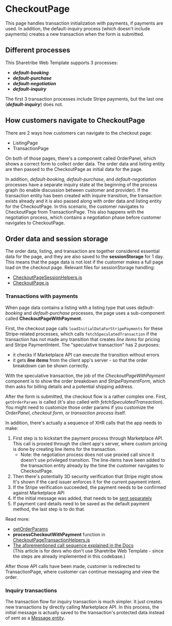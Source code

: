 # CheckoutPage

This page handles transaction initialization with payments, if payments are used. In addition, the
default-inquiry process (which doesn't include payments) creates a new transaction when the form is
submitted.

## Different processes

This Sharetribe Web Template supports 3 processes:

- **_default-booking_**
- **_default-purchase_**
- **_default-negotiation_**
- **_default-inquiry_**

The first 3 transaction processes include Stripe payments, but the last one (**_default-inquiry_**)
does not.

## How customers navigate to CheckoutPage

There are 2 ways how customers can navigate to the checkout page:

- ListingPage
- TransactionPage

On both of those pages, there's a component called OrderPanel, which shows a correct form to collect
order data. The order data and listing entity are then passed to the CheckoutPage as initial data
for the page.

In addition, _default-booking_, _default-purchase_, and _default-negotiation_ processes have a
separate inquiry state at the beginning of the process graph (to enable discussion between customer
and provider). If the transaction entity has been created with inquire transition, the transaction
exists already and it is also passed along with order data and listing entity for the CheckoutPage.
In this scenario, the customer navigates to CheckoutPage from TransactionPage. This also happens
with the negotiation process, which contains a negotiation phase before customer navigates to
CheckoutPage.

## Order data and session storage

The order data, listing, and transaction are together considered essential data for the page, and
they are also saved to the **sessionStorage** for 1 day. This means that the page data is not lost
if the customer makes a full page load on the checkout page. Relevant files for sessionStorage
handling:

- [CheckoutPageSessionHelpers.js](./CheckoutPageSessionHelpers.js)
- [CheckoutPage.js](https://github.com/sharetribe/web-template/blob/inquiry-process/src/containers/CheckoutPage/CheckoutPage.js)

### Transactions with payments

When page data contains a listing with a listing type that uses _default-booking_ and
_default-purchase_ processes, the page uses a sub-component called **CheckoutPageWithPayment**.

First, the checkout page calls `loadInitialDataForStripePayments` for these Stripe-related
processes, which calls `fetchSpeculatedTransaction` if the transaction has not made any transition
that creates _line items_ for pricing and Stripe PaymentIntent. The "speculative transaction" has 2
purposes:

- it checks if Marketplace API can execute the transition without errors
- it gets **_line items_** from the client app's server - so that the order breakdown can be shown
  correctly.

With the speculative transaction, the job of the _CheckoutPageWithPayment_ component is to show the
order breakdown and _StripePaymentForm_, which then asks for billing details and a potential
shipping address.

After the form is submitted, the checkout flow is a rather complex one. First, `getOrderParams` is
called (it's also called with _fetchSpeculatedTransaction_). You might need to customize those order
params if you customize the _OrderPanel_, _checkout form_, or _transaction process_ itself.

In addition, there's actually a sequence of XHR calls that the app needs to make:

1. First step is to kickstart the payment process through Marketplace API.  
   This call is proxied through the client app's server, where custom pricing is done by creating
   line items for the transaction.
   - Note: the negotiation process does not use proxied call since it doesn't use privileged
     transition. The line-items have been added to the transaction entity already by the time the
     customer navigates to CheckoutPage.
2. Then there's potentially 3D security verification that Stripe might show.  
   It's shown if the card issuer enforces it for the current payment intent.
3. If the Stripe verification succeeded, the payment needs to be confirmed against Marketplace API
4. If the initial message was added, that needs to be
   [sent separately](https://www.sharetribe.com/api-reference/marketplace.html#send-message)
5. If payment card details need to be saved as the default payment method, the last step is to do
   that.

Read more:

- [getOrderParams](./CheckoutPageWithPayment.js#L69)
- **processCheckoutWithPayment** function in
  [CheckoutPageTransactionHelpers.js](./CheckoutPageTransactionHelpers.js)
- [The aforementioned call sequence explained in the Docs](https://www.sharetribe.com/docs/how-to/enable-payment-intents/#3-checkoutpage-add-new-api-calls-and-call-them-in-sequence)  
  (This article is for devs who don't use Sharetribe Web Template - since the steps are already
  implemented in this codebase.)

After those API calls have been made, customer is redirected to TransactionPage, where customer can
continue messaging and view the order.

### Inquiry transactions

The transaction flow for inquiry transaction is much simpler. It just creates new transactions by
directly calling Marketplace API. In this process, the initial message is actually saved to the
transaction's protected data instead of sent as a
[Message entity](https://www.sharetribe.com/api-reference/marketplace.html#send-message).
